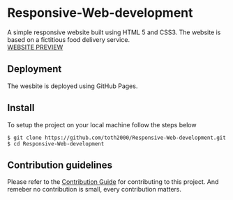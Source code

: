 # Responsive-Web-development

A simple responsive website built using HTML 5 and CSS3. The website is based on a fictitious food delivery service. <br>
[WEBSITE PREVIEW](https://toth2000.github.io/Responsive-Web-development/)

## Deployment

The wesbite is deployed using GitHub Pages.

## Install

To setup the project on your local machine follow the steps below

    $ git clone https://github.com/toth2000/Responsive-Web-development.git
    $ cd Responsive-Web-development
    
## Contribution guidelines

Please refer to the [Contribution Guide](https://github.com/toth2000/Responsive-Web-development/blob/master/CONTRIBUTING.md) for contributing to this project. And remeber no contribution is small,  every contribution matters.
